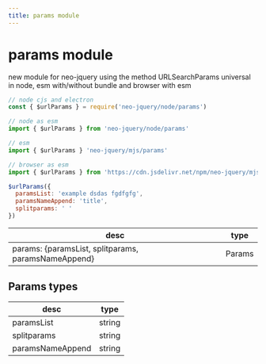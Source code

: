 ```yaml
---
title: params module
---
```


# params module

new module for neo-jquery using the method URLSearchParams universal in node, esm with/without bundle and browser with esm

```js
// node cjs and electron
const { $urlParams } = require('neo-jquery/node/params')

// node as esm
import { $urlParams } from 'neo-jquery/node/params'

// esm
import { $urlParams } 'neo-jquery/mjs/params'

// browser as esm
import { $urlParams } from 'https://cdn.jsdelivr.net/npm/neo-jquery/mjs/params.js'

$urlParams({
  paramsList: 'example dsdas fgdfgfg',
  paramsNameAppend: 'title',
  splitparams: ' '
})
```



| desc | type |
| ----------- | ----------- |
| params: {paramsList, splitparams, paramsNameAppend} | Params |

## Params types

| desc | type |
| ----------- | ----------- |
| paramsList | string |
| splitparams | string |
| paramsNameAppend | string |
